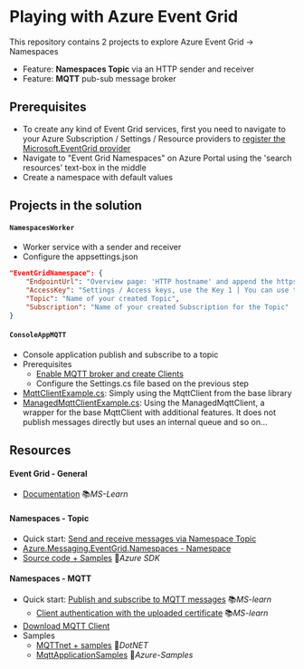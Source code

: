 # Playing with Azure Event Grid

This repository contains 2 projects to explore Azure Event Grid -> Namespaces

- Feature: **Namespaces Topic** via an HTTP sender and receiver
- Feature: **MQTT** pub-sub message broker

## Prerequisites

- To create any kind of Event Grid services, first you need to navigate to your Azure Subscription / Settings / Resource providers to [register the Microsoft.EventGrid provider](https://learn.microsoft.com/en-us/azure/event-grid/custom-event-quickstart-portal#register-the-event-grid-resource-provider)
- Navigate to "Event Grid Namespaces" on Azure Portal using the 'search resources' text-box in the middle
- Create a namespace with default values

## Projects in the solution

#### `NamespacesWorker`

- Worker service with a sender and receiver
- Configure the appsettings.json

```json
"EventGridNamespace": {
    "EndpointUrl": "Overview page: 'HTTP hostname' and append the https:// prefix",
    "AccessKey": "Settings / Access keys, use the Key 1 | You can use the created Topic's access key",
    "Topic": "Name of your created Topic",
    "Subscription": "Name of your created Subscription for the Topic"
}
```

#### `ConsoleAppMQTT`

- Console application publish and subscribe to a topic
- Prerequisites
  - [Enable MQTT broker and create Clients](https://learn.microsoft.com/en-us/azure/event-grid/mqtt-publish-and-subscribe-portal)
  - Configure the Settings.cs file based on the previous step
- [MqttClientExample.cs](ConsoleAppMQTT/MqttClientExample.cs): Simply using the MqttClient from the base library
- [ManagedMqttClientExample.cs](ConsoleAppMQTT/ManagedMqttClientExample.cs): Using the ManagedMqttClient, a wrapper for the base MqttClient with additional features. It does not publish messages directly but uses an internal queue and so on...

## Resources

#### Event Grid - General

- [Documentation](https://learn.microsoft.com/en-us/azure/event-grid) 📚*MS-Learn*

#### Namespaces - Topic

- Quick start: [Send and receive messages via Namespace Topic](https://learn.microsoft.com/en-us/azure/event-grid/event-grid-dotnet-get-started-pull-delivery)
- [Azure.Messaging.EventGrid.Namespaces - Namespace](https://learn.microsoft.com/en-us/dotnet/api/azure.messaging.eventgrid.namespaces?view=azure-dotnet)
- [Source code + Samples](https://github.com/Azure/azure-sdk-for-net/tree/Azure.Messaging.EventGrid.Namespaces_1.0.0/sdk/eventgrid/Azure.Messaging.EventGrid.Namespaces/samples) 👤*Azure SDK*

#### Namespaces - MQTT

- Quick start: [Publish and subscribe to MQTT messages](https://learn.microsoft.com/en-us/azure/event-grid/mqtt-publish-and-subscribe-portal) 📚*MS-learn*
  - [Client authentication with the uploaded certificate](https://learn.microsoft.com/en-us/azure/event-grid/mqtt-certificate-chain-client-authentication) 📚*MS-learn*
- [Download MQTT Client](https://mqttx.app)
- Samples
  - [MQTTnet + samples](https://github.com/dotnet/MQTTnet) 👤*DotNET*
  - [MqttApplicationSamples](https://github.com/Azure-Samples/MqttApplicationSamples) 👤*Azure-Samples*
